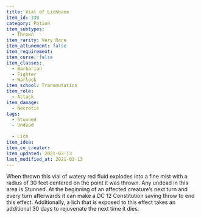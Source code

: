 ```yaml
---
title: Vial of Lichbane
item_id: 330
category: Potion
item_subtypes: 
  - Thrown
item_rarity: Very Rare
item_attunement: false
item_requirement: 
item_curse: false
item_classes: 
  - Barbarian
  - Fighter
  - Warlock
item_school: Transmutation
item_role: 
  - Attack
item_damage: 
  - Necrotic
tags:
  - Stunned
  - Undead
  
  - Lich
item_idea: 
item_co_creator: 
item_updated: 2021-03-13
last_modified_at: 2021-03-13
---
```


When thrown this vial of watery red fluid explodes into a fine mist with a radius of 30 feet centered on the point it was thrown. Any undead in this area is Stunned. At the beginning of an affected creature’s next turn and every turn afterwards it can make a DC 12 Constitution saving throw to end this effect. Additionally, a lich that is exposed to this effect takes an additional 30 days to rejuvenate the next time it dies.
